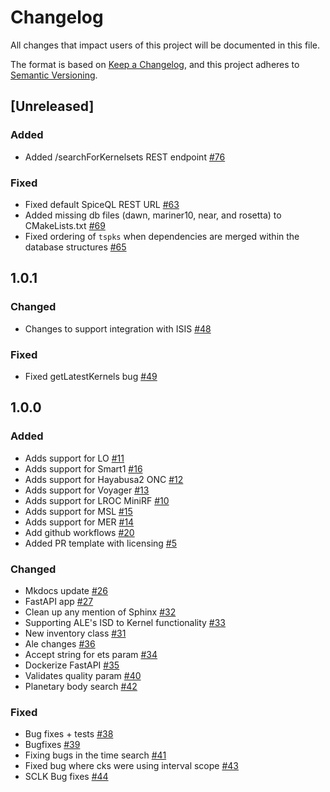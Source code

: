 # Changelog

All changes that impact users of this project will be documented in this file.

The format is based on [Keep a Changelog](https://keepachangelog.com/en/1.0.0/),
and this project adheres to [Semantic Versioning](https://semver.org/spec/v2.0.0.html).

<!---
This document is intended for users of the applications and API. Changes to things
like tests should not be noted in this document.

When updating this file for a PR, add an entry for your change under Unreleased
and one of the following headings:
 - Added - for new features.
 - Changed - for changes in existing functionality.
 - Deprecated - for soon-to-be removed features.
 - Removed - for now removed features.
 - Fixed - for any bug fixes.
 - Security - in case of vulnerabilities.

If the heading does not yet exist under Unreleased, then add it as a 3rd heading,
with three #.


When preparing for a public release candidate add a new 2nd heading, with two #, under
Unreleased with the version number and the release date, in year-month-day
format. Then, add a link for the new version at the bottom of this document and
update the Unreleased link so that it compares against the latest release tag.


When preparing for a bug fix release create a new 2nd heading above the Fixed
heading to indicate that only the bug fixes and security fixes are in the bug fix
release.
-->

## [Unreleased]

### Added
- Added /searchForKernelsets REST endpoint [#76](https://github.com/DOI-USGS/SpiceQL/pull/76)

### Fixed
- Fixed default SpiceQL REST URL [#63](https://github.com/DOI-USGS/SpiceQL/pull/63)
- Added missing db files (dawn, mariner10, near, and rosetta) to CMakeLists.txt [#69](https://github.com/DOI-USGS/SpiceQL/pull/69)
- Fixed ordering of `tspks` when dependencies are merged within the database structures [#65](https://github.com/DOI-USGS/SpiceQL/pull/65)

## 1.0.1

### Changed
- Changes to support integration with ISIS [#48](https://github.com/DOI-USGS/SpiceQL/pull/48)

### Fixed
- Fixed getLatestKernels bug [#49](https://github.com/DOI-USGS/SpiceQL/pull/49)

## 1.0.0

### Added

- Adds support for LO [#11](https://github.com/DOI-USGS/SpiceQL/issues/11)
- Adds support for Smart1 [#16](https://github.com/DOI-USGS/SpiceQL/issues/16)
- Adds support for Hayabusa2 ONC [#12](https://github.com/DOI-USGS/SpiceQL/issues/12)
- Adds support for Voyager [#13](https://github.com/DOI-USGS/SpiceQL/issues/13)
- Adds support for LROC MiniRF [#10](https://github.com/DOI-USGS/SpiceQL/issues/10)
- Adds support for MSL [#15](https://github.com/DOI-USGS/SpiceQL/issues/15)
- Adds support for MER [#14](https://github.com/DOI-USGS/SpiceQL/issues/14)
- Add github workflows [#20](https://github.com/DOI-USGS/SpiceQL/pull/20)
- Added PR template with licensing [#5](https://github.com/DOI-USGS/SpiceQL/pull/5)

### Changed

- Mkdocs update [#26](https://github.com/DOI-USGS/SpiceQL/pull/26)
- FastAPI app [#27](https://github.com/DOI-USGS/SpiceQL/pull/27)
- Clean up any mention of Sphinx [#32](https://github.com/DOI-USGS/SpiceQL/pull/32)
- Supporting ALE's ISD to Kernel functionality [#33](https://github.com/DOI-USGS/SpiceQL/pull/33)
- New inventory class [#31](https://github.com/DOI-USGS/SpiceQL/pull/31)
- Ale changes [#36](https://github.com/DOI-USGS/SpiceQL/pull/36)
- Accept string for ets param [#34](https://github.com/DOI-USGS/SpiceQL/pull/34)
- Dockerize FastAPI [#35](https://github.com/DOI-USGS/SpiceQL/pull/35)
- Validates quality param [#40](https://github.com/DOI-USGS/SpiceQL/pull/40)
- Planetary body search [#42](https://github.com/DOI-USGS/SpiceQL/pull/42)

### Fixed
- Bug fixes + tests [#38](https://github.com/DOI-USGS/SpiceQL/pull/38)
- Bugfixes [#39](https://github.com/DOI-USGS/SpiceQL/pull/39)
- Fixing bugs in the time search [#41](https://github.com/DOI-USGS/SpiceQL/pull/41)
- Fixed bug where cks were using interval scope [#43](https://github.com/DOI-USGS/SpiceQL/pull/43)
- SCLK Bug fixes [#44](https://github.com/DOI-USGS/SpiceQL/pull/44)

